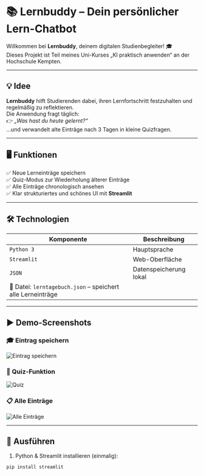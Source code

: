 # 📚 Lernbuddy – Dein persönlicher Lern-Chatbot

Willkommen bei **Lernbuddy**, deinem digitalen Studienbegleiter! 🎓  
Dieses Projekt ist Teil meines Uni-Kurses „KI praktisch anwenden“ an der Hochschule Kempten.

---

## 💡 Idee

**Lernbuddy** hilft Studierenden dabei, ihren Lernfortschritt festzuhalten und regelmäßig zu reflektieren.  
Die Anwendung fragt täglich:  
👉 *„Was hast du heute gelernt?“*  
…und verwandelt alte Einträge nach 3 Tagen in kleine Quizfragen.

---

## 🖥️ Funktionen

✅ Neue Lerneinträge speichern  
✅ Quiz-Modus zur Wiederholung älterer Einträge  
✅ Alle Einträge chronologisch ansehen  
✅ Klar strukturiertes und schönes UI mit **Streamlit**

---

## 🛠️ Technologien

| Komponente     | Beschreibung                |
|----------------|-----------------------------|
| `Python 3`     | Hauptsprache                |
| `Streamlit`    | Web-Oberfläche              |
| `JSON`         | Datenspeicherung lokal      |
| 📁 Datei: `lerntagebuch.json` – speichert alle Lerneinträge

---

## ▶️ Demo-Screenshots

### 🎓 Eintrag speichern
![Eintrag speichern](screenshots/eintrag_speichern.png)

### 🧠 Quiz-Funktion
![Quiz](screenshots/quiz_modus.png)

### 📋 Alle Einträge
![Alle Einträge](screenshots/alle_eintraege.png)

---

## 🚀 Ausführen

1. Python & Streamlit installieren (einmalig):

```bash
pip install streamlit

